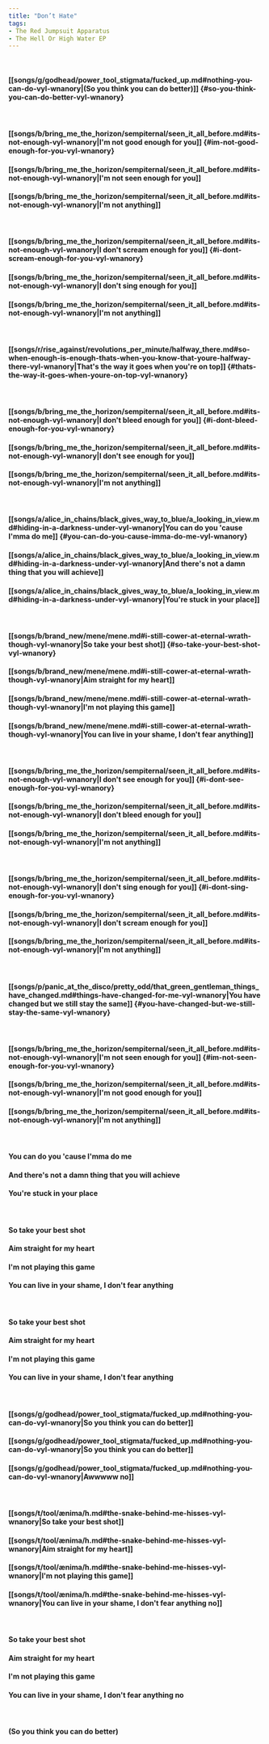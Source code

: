 ```yaml
---
title: "Don’t Hate"
tags:
- The Red Jumpsuit Apparatus
- The Hell Or High Water EP
---
```

&nbsp;
#### [[songs/g/godhead/power_tool_stigmata/fucked_up.md#nothing-you-can-do-vyl-wnanory|(So you think you can do better)]] {#so-you-think-you-can-do-better-vyl-wnanory}
&nbsp;
#### [[songs/b/bring_me_the_horizon/sempiternal/seen_it_all_before.md#its-not-enough-vyl-wnanory|I'm not good enough for you]] {#im-not-good-enough-for-you-vyl-wnanory}
#### [[songs/b/bring_me_the_horizon/sempiternal/seen_it_all_before.md#its-not-enough-vyl-wnanory|I'm not seen enough for you]]
#### [[songs/b/bring_me_the_horizon/sempiternal/seen_it_all_before.md#its-not-enough-vyl-wnanory|I'm not anything]]
&nbsp;
#### [[songs/b/bring_me_the_horizon/sempiternal/seen_it_all_before.md#its-not-enough-vyl-wnanory|I don't scream enough for you]] {#i-dont-scream-enough-for-you-vyl-wnanory}
#### [[songs/b/bring_me_the_horizon/sempiternal/seen_it_all_before.md#its-not-enough-vyl-wnanory|I don't sing enough for you]]
#### [[songs/b/bring_me_the_horizon/sempiternal/seen_it_all_before.md#its-not-enough-vyl-wnanory|I'm not anything]]
&nbsp;
#### [[songs/r/rise_against/revolutions_per_minute/halfway_there.md#so-when-enough-is-enough-thats-when-you-know-that-youre-halfway-there-vyl-wnanory|That's the way it goes when you're on top]] {#thats-the-way-it-goes-when-youre-on-top-vyl-wnanory}
&nbsp;
#### [[songs/b/bring_me_the_horizon/sempiternal/seen_it_all_before.md#its-not-enough-vyl-wnanory|I don't bleed enough for you]] {#i-dont-bleed-enough-for-you-vyl-wnanory}
#### [[songs/b/bring_me_the_horizon/sempiternal/seen_it_all_before.md#its-not-enough-vyl-wnanory|I don't see enough for you]]
#### [[songs/b/bring_me_the_horizon/sempiternal/seen_it_all_before.md#its-not-enough-vyl-wnanory|I'm not anything]]
&nbsp;
#### [[songs/a/alice_in_chains/black_gives_way_to_blue/a_looking_in_view.md#hiding-in-a-darkness-under-vyl-wnanory|You can do you 'cause I'mma do me]] {#you-can-do-you-cause-imma-do-me-vyl-wnanory}
#### [[songs/a/alice_in_chains/black_gives_way_to_blue/a_looking_in_view.md#hiding-in-a-darkness-under-vyl-wnanory|And there's not a damn thing that you will achieve]]
#### [[songs/a/alice_in_chains/black_gives_way_to_blue/a_looking_in_view.md#hiding-in-a-darkness-under-vyl-wnanory|You're stuck in your place]]
&nbsp;
#### [[songs/b/brand_new/mene/mene.md#i-still-cower-at-eternal-wrath-though-vyl-wnanory|So take your best shot]] {#so-take-your-best-shot-vyl-wnanory}
#### [[songs/b/brand_new/mene/mene.md#i-still-cower-at-eternal-wrath-though-vyl-wnanory|Aim straight for my heart]]
#### [[songs/b/brand_new/mene/mene.md#i-still-cower-at-eternal-wrath-though-vyl-wnanory|I'm not playing this game]]
#### [[songs/b/brand_new/mene/mene.md#i-still-cower-at-eternal-wrath-though-vyl-wnanory|You can live in your shame, I don't fear anything]]
&nbsp;
#### [[songs/b/bring_me_the_horizon/sempiternal/seen_it_all_before.md#its-not-enough-vyl-wnanory|I don't see enough for you]] {#i-dont-see-enough-for-you-vyl-wnanory}
#### [[songs/b/bring_me_the_horizon/sempiternal/seen_it_all_before.md#its-not-enough-vyl-wnanory|I don't bleed enough for you]]
#### [[songs/b/bring_me_the_horizon/sempiternal/seen_it_all_before.md#its-not-enough-vyl-wnanory|I'm not anything]]
&nbsp;
#### [[songs/b/bring_me_the_horizon/sempiternal/seen_it_all_before.md#its-not-enough-vyl-wnanory|I don't sing enough for you]] {#i-dont-sing-enough-for-you-vyl-wnanory}
#### [[songs/b/bring_me_the_horizon/sempiternal/seen_it_all_before.md#its-not-enough-vyl-wnanory|I don't scream enough for you]]
#### [[songs/b/bring_me_the_horizon/sempiternal/seen_it_all_before.md#its-not-enough-vyl-wnanory|I'm not anything]]
&nbsp;
#### [[songs/p/panic_at_the_disco/pretty_odd/that_green_gentleman_things_have_changed.md#things-have-changed-for-me-vyl-wnanory|You have changed but we still stay the same]] {#you-have-changed-but-we-still-stay-the-same-vyl-wnanory}
&nbsp;
#### [[songs/b/bring_me_the_horizon/sempiternal/seen_it_all_before.md#its-not-enough-vyl-wnanory|I'm not seen enough for you]] {#im-not-seen-enough-for-you-vyl-wnanory}
#### [[songs/b/bring_me_the_horizon/sempiternal/seen_it_all_before.md#its-not-enough-vyl-wnanory|I'm not good enough for you]]
#### [[songs/b/bring_me_the_horizon/sempiternal/seen_it_all_before.md#its-not-enough-vyl-wnanory|I'm not anything]]
&nbsp;
#### You can do you 'cause I'mma do me
#### And there's not a damn thing that you will achieve
#### You're stuck in your place
&nbsp;
#### So take your best shot
#### Aim straight for my heart
#### I'm not playing this game
#### You can live in your shame, I don't fear anything
&nbsp;
#### So take your best shot
#### Aim straight for my heart
#### I'm not playing this game
#### You can live in your shame, I don't fear anything
&nbsp;
#### [[songs/g/godhead/power_tool_stigmata/fucked_up.md#nothing-you-can-do-vyl-wnanory|So you think you can do better]]
#### [[songs/g/godhead/power_tool_stigmata/fucked_up.md#nothing-you-can-do-vyl-wnanory|So you think you can do better]]
#### [[songs/g/godhead/power_tool_stigmata/fucked_up.md#nothing-you-can-do-vyl-wnanory|Awwwww no]]
&nbsp;
#### [[songs/t/tool/ænima/h.md#the-snake-behind-me-hisses-vyl-wnanory|So take your best shot]]
#### [[songs/t/tool/ænima/h.md#the-snake-behind-me-hisses-vyl-wnanory|Aim straight for my heart]]
#### [[songs/t/tool/ænima/h.md#the-snake-behind-me-hisses-vyl-wnanory|I'm not playing this game]]
#### [[songs/t/tool/ænima/h.md#the-snake-behind-me-hisses-vyl-wnanory|You can live in your shame, I don't fear anything no]]
&nbsp;
#### So take your best shot
#### Aim straight for my heart
#### I'm not playing this game
#### You can live in your shame, I don't fear anything no
&nbsp;
#### (So you think you can do better)

